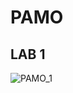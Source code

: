 # PAMO 

## LAB 1
![PAMO_1](https://user-images.githubusercontent.com/56222962/224795373-6d19066b-d184-433e-8a71-70984de5e906.png)
